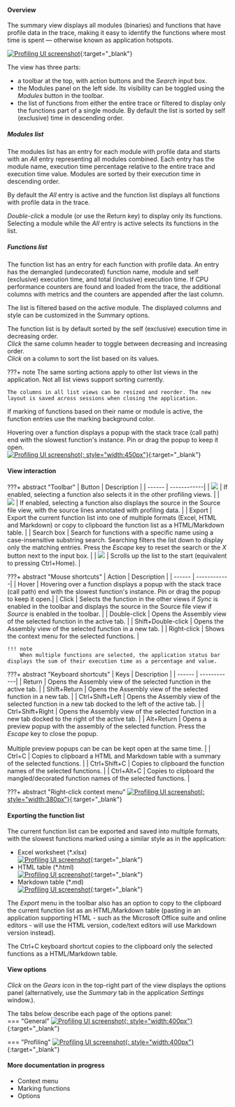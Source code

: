 #### Overview

The summary view displays all modules (binaries) and functions that have profile data in the trace, making it easy to identify the functions where most time is spent — otherwise known as application hotspots.

[![Profiling UI screenshot](img/summary-panel_1233x417.png)](img/summary-panel_1233x417.png){:target="_blank"}

The view has three parts:  

- a toolbar at the top, with action buttons and the *Search* input box.
- the Modules panel on the left side. Its visibility can be toggled using the *Modules* button in the toolbar.
- the list of functions from either the entire trace or filtered to display only the functions part of a single module. By default the list is sorted by self (exclusive) time in descending order.

##### Modules list

The modules list has an entry for each module with profile data and starts with an *All* entry representing all modules combined. Each entry has the module name, execution time percentage relative to the entire trace and execution time value. Modules are sorted by their execution time in descending order.

By default the *All* entry is active and the function list displays all functions with profile data in the trace.  

*Double-click* a module (or use the Return key) to display only its functions. Selecting a module while the *All* entry is active selects its functions in the list.

##### Functions list

The function list has an entry for each function with profile data. An entry has the demangled (undecorated) function name, module and self (exclusive) execution time, and total (inclusive) execution time. If CPU performance counters are found and loaded from the trace, the additional columns with metrics and the counters are appended after the last column.  

The list is filtered based on the active module. The displayed columns and style can be customized in the Summary options.

The function list is by default sorted by the self (exclusive) execution time in decreasing order.  
*Click* the same column header to toggle between decreasing and  increasing order.  
*Click* on a column to sort the list based on its values.  

???+ note
    The same sorting actions apply to other list views in the application. Not all list views support sorting currently.  
    
    The columns in all list views can be resized and reorder. The new layout is saved across sessions when closing the application.

If marking of functions based on their name or module is active, the function entries use the marking background color.

Hovering over a function displays a popup with the stack trace (call path) end with the slowest function's instance. Pin or drag the popup to keep it open.  
[![Profiling UI screenshot](img/summary-preview_654x551.png){: style="width:450px"}](img/summary-preview_654x551.png){:target="_blank"}

#### View interaction

???+ abstract "Toolbar"
    | Button | Description |
    | ------ | ------------|
    | ![](img/flame-graph-toolbar-sync.png) | If enabled, selecting a function also selects it in the other profiling views. |
    | ![](img/flame-graph-toolbar-source.png) | If enabled, selecting a function also displays the source in the Source file view, with the source lines annotated with profiling data. |
    | Export | Export the current function list into one of multiple formats (Excel, HTML and Markdown) or copy to clipboard the function list as  a HTML/Markdown table. |
    | Search box | Search for functions with a specific name using a case-insensitive substring search. Searching filters the list down to display only the matching entries. Press the *Escape* key to reset the search or the *X* button next to the input box. |
    | ![](img/summary-toolbar-up.png) | Scrolls up the list to the start (equivalent to pressing Ctrl+Home). |

???+ abstract "Mouse shortcuts"
    | Action | Description |
    | ------ | ------------|
    | Hover | Hovering over a function displays a popup with the stack trace (call path) end with the slowest function's instance. Pin or drag the popup to keep it open.|
    | Click | Selects the function in the other views if *Sync* is enabled in the toolbar and displays the source in the Source file view if *Source* is enabled in the toolbar.  |
    | Double-click | Opens the Assembly view of the selected function in the active tab. |
    | Shift+Double-click | Opens the Assembly view of the selected function in a new tab. |
    | Right-click | Shows the context menu for the selected functions. |

    !!! note
        When multiple functions are selected, the application status bar displays the sum of their execution time as a percentage and value.

???+ abstract "Keyboard shortcuts"
    | Keys | Description |
    | ------ | ------------|
    | Return | Opens the Assembly view of the selected function in the active tab. |
    | Shift+Return | Opens the Assembly view of the selected function in a new tab. |
    | Ctrl+Shift+Left | Opens the Assembly view of the selected function in a new tab docked to the left of the active tab. |
    | Ctrl+Shift+Right | Opens the Assembly view of the selected function in a new tab docked to the right of the active tab. |
    | Alt+Return | Opens a preview popup with the assembly of the selected function. Press the *Escape* key to close the popup.<br><br>Multiple preview popups can be can be kept open at the same time. |
    | Ctrl+C | Copies to clipboard a HTML and Markdown table with a summary of the selected functions. |
    | Ctrl+Shift+C | Copies to clipboard the function names of the selected functions. |
    | Ctrl+Alt+C | Copies to clipboard the mangled/decorated function names of the selected functions. |

???+ abstract "Right-click context menu"
    [![Profiling UI screenshot](img/summary-context-menu_569x661.png){: style="width:380px"}](img/summary-context-menu_569x661.png){:target="_blank"}  

#### Exporting the function list

The current function list can be exported and saved into multiple formats, with the slowest functions marked using a similar style as in the application:

- Excel worksheet (*.xlsx)  
  [![Profiling UI screenshot](img/summary-export-excel_1366x327.png)](img/summary-export-excel_1366x327.png){:target="_blank"}
- HTML table (*.html)  
  [![Profiling UI screenshot](img/summary-export-html_1209x287.png)](img/summary-export-html_1209x287.png){:target="_blank"}
- Markdown table (*.md)  
  [![Profiling UI screenshot](img/summary-export-markdown_1003x172.png)](img/summary-export-markdown_1003x172.png){:target="_blank"}

The *Export* menu in the toolbar also has an option to copy to the clipboard the current function list as an HTML/Markdown table (pasting in an application supporting HTML - such as the Microsoft Office suite and online editors - will use the HTML version, code/text editors will use Markdown version instead).  

The Ctrl+C keyboard shortcut copies to the clipboard only the selected functions as a HTML/Markdown table.

#### View options

*Click* on the *Gears* icon in the top-right part of the view displays the options panel (alternatively, use the *Summary* tab in the application *Settings* window.).  

The tabs below describe each page of the options panel:  
=== "General"
    [![Profiling UI screenshot](img/summary-options-general_575x573.png){: style="width:400px"}](img/summary-options-general_575x573.png){:target="_blank"}  

=== "Profiling"
    [![Profiling UI screenshot](img/summary-options-general_577x398.png){: style="width:400px"}](img/summary-options-general_577x398.png){:target="_blank"}  

#### More documentation in progress

- Context menu
- Marking functions
- Options